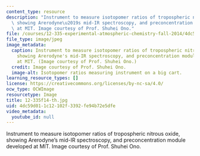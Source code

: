 ```yaml
---
content_type: resource
description: "Instrument to measure isotopomer ratios of tropospheric nitrous oxide,\
  \ showing Arerodyne\u2019s mid-IR spectroscopy, and preconcentration module developed\
  \ at MIT. Image courtesy of Prof. Shuhei Ono."
file: /courses/12-335-experimental-atmospheric-chemistry-fall-2014/4dc59d011c12102f3392fe94b72e5dfe_12-335f14-th.jpg
file_type: image/jpeg
image_metadata:
  caption: Instrument to measure isotopomer ratios of tropospheric nitrous oxide,
    showing Arerodyne's mid-IR spectroscopy, and preconcentration module developed
    at MIT. (Image courtesy of Prof. Shuhei Ono.)
  credit: Image courtesy of Prof. Shuhei Ono.
  image-alt: Isotopomer ratios measuring instrument on a big cart.
learning_resource_types: []
license: https://creativecommons.org/licenses/by-nc-sa/4.0/
ocw_type: OCWImage
resourcetype: Image
title: 12-335f14-th.jpg
uid: 4dc59d01-1c12-102f-3392-fe94b72e5dfe
video_metadata:
  youtube_id: null
---
```

Instrument to measure isotopomer ratios of tropospheric nitrous oxide, showing Arerodyne’s mid-IR spectroscopy, and preconcentration module developed at MIT. Image courtesy of Prof. Shuhei Ono.